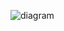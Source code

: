 ![diagram](https://raw.githubusercontent.com/CloudCoreo/cloudcoreo-kubernetes-master-cluster/master/images/diagram.png "diagram")
